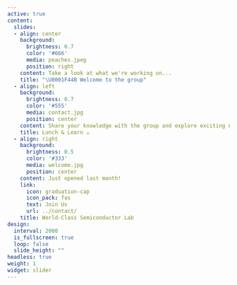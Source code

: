 ```yaml
---
active: true
content:
  slides:
  - align: center
    background:
      brightness: 0.7
      color: '#666'
      media: peaches.jpeg
      position: right
    content: Take a look at what we're working on...
    title: "\U0001F44B Welcome to the group"
  - align: left
    background:
      brightness: 0.7
      color: '#555'
      media: contact.jpg
      position: center
    content: Share your knowledge with the group and explore exciting new topics together!
    title: Lunch & Learn ☕️
  - align: right
    background:
      brightness: 0.5
      color: '#333'
      media: welcome.jpg
      position: center
    content: Just opened last month!
    link:
      icon: graduation-cap
      icon_pack: fas
      text: Join Us
      url: ../contact/
    title: World-Class Semiconductor Lab
design:
  interval: 2000
  is_fullscreen: true
  loop: false
  slide_height: ""
headless: true
weight: 1
widget: slider
---
```

